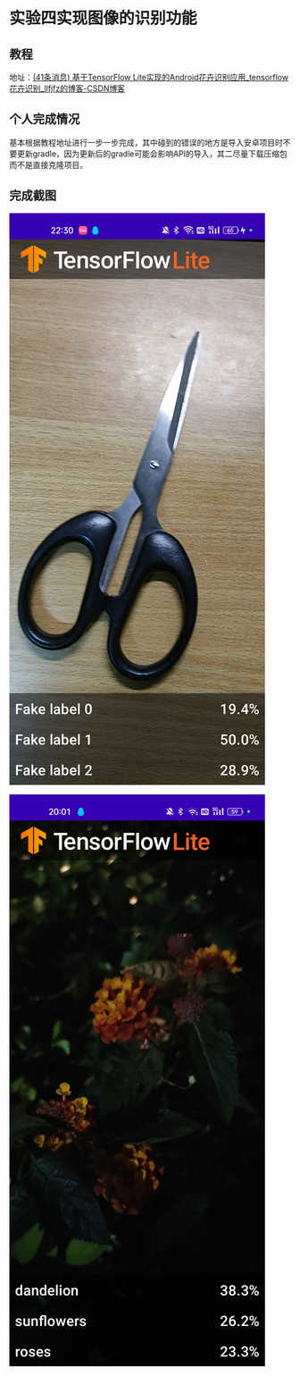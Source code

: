 # 实验四实现图像的识别功能

## 教程

地址：[(41条消息) 基于TensorFlow Lite实现的Android花卉识别应用_tensorflow花卉识别_llfjfz的博客-CSDN博客](https://blog.csdn.net/llfjfz/article/details/123899673)

## 个人完成情况

基本根据教程地址进行一步一步完成，其中碰到的错误的地方是导入安卓项目时不要更新gradle，因为更新后的gradle可能会影响API的导入，其二尽量下载压缩包而不是直接克隆项目。

## 完成截图

![](https://github.com/463815585/SoftwareProjectPractice/blob/main/img/TFLClassify-start-preAchieve.jpg)

![](https://github.com/463815585/SoftwareProjectPractice/blob/main/img/TFLClassify-start-achieve.jpg)